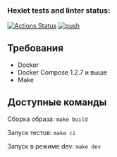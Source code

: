 ### Hexlet tests and linter status:
[![Actions Status](https://github.com/OzhoginCode/devops-for-programmers-project-74/actions/workflows/hexlet-check.yml/badge.svg)](https://github.com/OzhoginCode/devops-for-programmers-project-74/actions)
[![push](https://github.com/OzhoginCode/devops-for-programmers-project-74/actions/workflows/push.yml/badge.svg)](https://github.com/OzhoginCode/devops-for-programmers-project-74/actions/workflows/push.yml)

## Требования
- Docker
- Docker Сompose 1.2.7 и выше
- Make

## Доступные команды
Сборка образа: `make build`

Запуск тестов: `make ci`

Запуск в режиме dev: `make dev`
